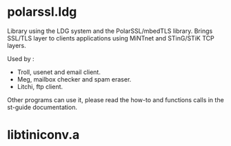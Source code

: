 # polarssl.ldg
Library using the LDG system and the PolarSSL/mbedTLS library.
Brings SSL/TLS layer to clients applications using MiNTnet and STinG/STiK TCP layers.

Used by :
- Troll, usenet and email client.
- Meg, mailbox checker and spam eraser.
- Litchi, ftp client.

Other programs can use it, please read the how-to and functions calls in the st-guide documentation.
# libtiniconv.a
